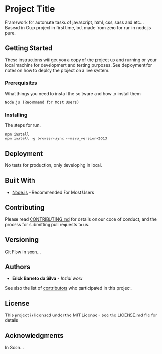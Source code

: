 # Project Title

Framework for automate tasks of javascript, html, css, sass and etc... Basead in Gulp project in first time, but made from zero for run in node.js pure.

## Getting Started

These instructions will get you a copy of the project up and running on your local machine for development and testing purposes. See deployment for notes on how to deploy the project on a live system.

### Prerequisites

What things you need to install the software and how to install them

```
Node.js (Recommend for Most Users)
```

### Installing

The steps for run.

```
npm install
npm install -g browser-sync --msvs_version=2013
```

## Deployment

No tests for production, only developing in local.

## Built With

* [Node.js](https://nodejs.org/en/download/) - Recommended For Most Users

## Contributing

Please read [CONTRIBUTING.md](https://gist.github.com/PurpleBooth/b24679402957c63ec426) for details on our code of conduct, and the process for submitting pull requests to us.

## Versioning

Git Flow in soon...

## Authors

* **Erick Barreto da Silva** - *Initial work*

See also the list of [contributors](https://github.com/your/project/contributors) who participated in this project.

## License

This project is licensed under the MIT License - see the [LICENSE.md](LICENSE.md) file for details

## Acknowledgments

In Soon...

